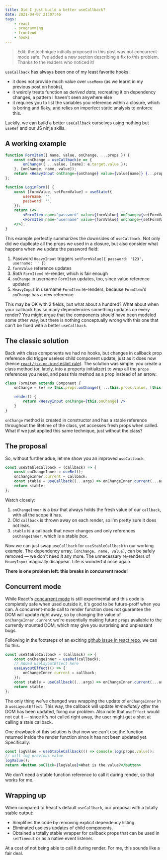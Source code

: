 ```yaml
---
title: Did I just build a better useCallback?
date: 2021-04-07 21:07:46
tags:
    - react
    - programming
    - frontend
    - hooks
---
```



> Edit: the technique initially proposed in this post was not concurrent-mode safe. I've added a new section describing a fix to this problem. Thanks to the readers who noticed it!

`useCallback` has always been one of my least favorite hooks:
- it does not provide much value over `useMemo` (as we learnt in my previous post on hooks),
- it weirdly treats function as _derived data,_ recreating it on dependency changes, a pattern I haven't seen anywhere else
- it requires you to list the variables you reference within a closure, which is boring and flaky, and relies on imperfect static analysis to enforce this.

Luckily, we can build a better `useCallback` ourselves using nothing but `useRef` and our JS ninja skills.

## A working example

```jsx
function FormItem({ name, value, onChange, ...props }) {
    const onChange = useCallback(e => {
        onChange({ ...value, [name]: e.target.value });
    }, [onChange, name, value]);
    return <HeavyInput onChange={onChange} value={value[name]} {...props} />;
};

function LoginForm() {
    const [formValue, setFormValue] = useState({
        username: '',
        password: '',
    });
    return (<>
        <FormItem name="password" value={formValue} onChange={setFormValue} />
        <FormItem name="username" value={formValue} onChange={setFormValue} />
    </>);
}
```

This example perfectly summarizes the downsides of `useCallback`. Not only did we duplicate all the props we used in a closure, but also consider what happens when we update the password field:
1. Password `HeavyInput` triggers `setFormValue({ password: '123', username: '' })`
2. `formValue` reference updates
3. _Both_ `FormItem`s re-render, which is fair enough
4. `onChange` in username `FormItem` updates, too, since value reference updated
5. `HeavyInput` in username `FormItem` re-renders, because `FormItem`'s `onChange` has a new reference

This may be OK with 2 fields, but what about a hundred? What about when your callback has so many dependencies something updates on every render? You might argue that the components should have been modeled some other way, but there is nothing conceptually wrong with this one that can't be fixed with a better `useCallback`.

## The classic solution

Back with class components we had no hooks, but changes in callback prop reference did trigger useless child component update, just as it does now (hence [`react/jsx-no-bind` eslint rule](https://github.com/yannickcr/eslint-plugin-react/blob/master/docs/rules/jsx-no-bind.md)). The solution was simple: you create a class method (or, lately, into a property initializer) to wrap all the `props` references you need, and pass this method as a prop instead of an arrow:

```jsx
class FormItem extends Component {
    onChange = (e) => this.props.onChange({ ...this.props.value, [this.props.name]: e.target.value });

    render() {
        return <HeavyInput onChange={this.onChange} />
    }
}
```

`onChange` method is created in constructor and has a stable reference throughout the lifetime of the class, yet accesses fresh props when called. What if we just applied this same technique, just without the class?

## The proposal

So, without further adue, let me show you an improved `useCallback`:

```jsx
const useStableCallback = (callback) => {
    const onChangeInner = useRef();
    onChangeInner.current = callback;
    const stable = useCallback((...args) => onChangeInner.current(...args), []);
    return stable;
};
```

Watch closely:
1. `onChangeInner` is a _box_ that always holds the fresh value of our `callback`, with all the scope it has.
2. Old `callback` is thrown away on each render, so I'm pretty sure it does not leak.
3. `stable` is a callback that never changes and only references `onChangeInner`, which is a stable _box_.

Now we can just swap `useCallback` for `useStableCallback` in our working example. The dependency array, `[onChange, name, value]`, can be safely removed — we don't need it any more. The unnecessary re-renders of `HeavyInput` magically disappear. Life is wonderful once again.

__There is one problem left: this breaks in concurrent mode!__

## Concurrent mode

While React's <a href="https://reactjs.org/docs/concurrent-mode-intro.html" target="_blank">concurrent mode</a> is still experimental and this code is completely safe when used outside it, it's good to be future-proff when you can. A concurrent-mode call to render function does not guarantee the DOM will update right away, so by changing the value of `onChangeInner.current` we're essentially making future `props` available to the currently mounted DOM, which may give you surprising and unpleasant bugs.

Following in the footsteps of an exciting <a href="https://github.com/facebook/react/issues/14099#issuecomment-440013892" target="_blank">github issue in react repo,</a> we can fix this:

```jsx
const useStableCallback = (callback) => {
    const onChangeInner = useRef(callback);
    // Added useLayoutEffect here
    useLayoutEffect(() => {
        onChangeInner.current = callback;
    });
    const stable = useCallback((...args) => onChangeInner.current(...args), []);
    return stable;
};
```

The only thing we've changed was wrapping the update of `onChangeInner` in a `useLayoutEffect`. This way, the callback will update _immediately after_ the DOM has been updated, fixing our problem. Also note that `useEffect` would not cut it — since it's not called right away, the user might get a shot at calling a stale callback.

One drawback of this solution is that now we can't use the function returned inside the render function since it has not been updated yet. Specifically:
```jsx
const logValue = useStableCallback(() => console.log(props.value));
// will log previous value
logValue();
return <button onClick={logValue}>What is the value?</button>
```
We don't need a stable function reference to call it during render, so that works for me.

## Wrapping up

When compared to React's default `useCallback`, our proposal with a totally stable output:
- Simplifies the code by removing explicit dependency listing.
- Eliminated useless updates of child components.
- Obtained a totally stable wrapper for callback props that can be used in `setTimeout` or as a native event listener.

At a cost of not being able to call it during render.  For me, this sounds like a fair deal.
